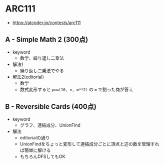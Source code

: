 # ARC111
* https://atcoder.jp/contests/arc111


## A - Simple Math 2 (300点)
* keyword
  - 数学、繰り返し二乗法
* 解法1
  - 繰り返し二乗法でやる
* 解法2(editorial)
  - 数学
  - 数式変形すると `pow(10, n, m**2)` の `m` で割った商が答え


## B - Reversible Cards (400点)
* keyword
  - グラフ、連結成分、UnionFind
* 解法
  - editorialの通り
  - UnionFindをちょっと変形して連結成分ごとに頂点と辺の数を管理すれば簡単に解ける
  - もちろんDFSしてもOK
